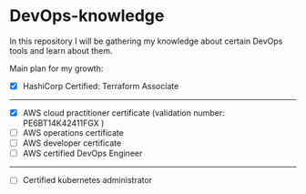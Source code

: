 # DevOps-knowledge
In this repository I will be gathering my knowledge about certain DevOps tools and learn about them.

Main plan for my growth:

- [X] HashiCorp Certified: Terraform Associate 

---

- [X] AWS cloud practitioner certificate (validation number: PE6BT14K42411FGX )
- [ ] AWS operations certificate
- [ ] AWS developer certificate
- [ ] AWS certified DevOps Engineer

---

- [ ] Certified kubernetes administrator

